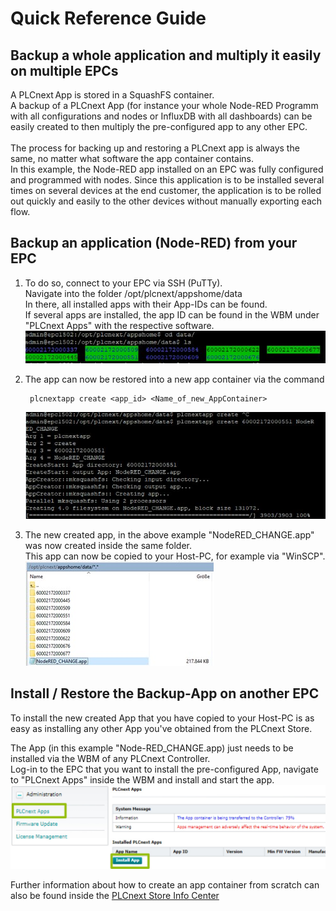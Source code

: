 # Quick Reference Guide<br>

## Backup a whole application and multiply it easily on multiple EPCs

A PLCnext App is stored in a SquashFS container. <br>
A backup of a PLCnext App (for instance your whole Node-RED Programm with all configurations and nodes or InfluxDB with all dashboards) can be easily created to then multiply the pre-configured app to any other EPC. <br>
<br>
The process for backing up and restoring a PLCnext app is always the same, no matter what software the app container contains.  <br>
In this example, the Node-RED app installed on an EPC was fully configured and programmed with nodes. Since this application is to be installed several times on several devices at the end customer, the application is to be rolled out quickly and easily to the other devices without manually exporting each flow. 

## Backup an application (Node-RED) from your EPC

1. To do so, connect to your EPC via SSH (PuTTy). <br>
Navigate into the folder /opt/plcnext/appshome/data <br>
In there, all installed apps with their App-IDs can be found.<br>
If several apps are installed, the app ID can be found in the WBM under "PLCnext Apps" with the respective software. <br>
![Backup_Restore_App_IDs](/FW_2023/images/Backup_app1.JPG) <br>

2. The app can now be restored into a new app container via the command <br>

        plcnextapp create <app_id> <Name_of_new_AppContainer>

    ![Backup_Restore_Command](/FW_2023/images/Backup_app2.JPG) <br>

3. The new created app, in the above example "NodeRED_CHANGE.app" was now created inside the same folder. <br>
This app can now be copied to your Host-PC, for example via "WinSCP". <br>
![Backup_Restore_App_Copy](/FW_2023/images/Backup_app3.JPG) <br>

## Install / Restore the Backup-App on another EPC

To install the new created App that you have copied to your Host-PC is as easy as installing any other App you've obtained from the PLCnext Store.

The App (in this example "Node-RED_CHANGE.app) just needs to be installed via the WBM of any PLCnext Controller. <br>
Log-in to the EPC that you want to install the pre-configured App, navigate to "PLCnext Apps" inside the WBM and install and start the app. <br>
![Install_App](/FW_2023/images/Install_App23.jpg) <br> 


Further information about how to create an app container from scratch can also be found inside the [PLCnext Store Info Center](https://store.plcnext.help/st/PLCnext_App_Integration_Guide/PLCnext_Apps/Building_a_PLCnext_App.htm) <br>
